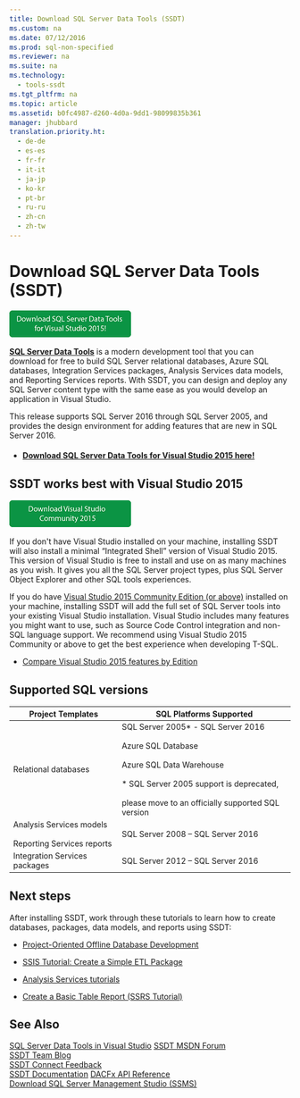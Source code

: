 ```yaml
---
title: Download SQL Server Data Tools (SSDT)
ms.custom: na
ms.date: 07/12/2016
ms.prod: sql-non-specified
ms.reviewer: na
ms.suite: na
ms.technology: 
  - tools-ssdt
ms.tgt_pltfrm: na
ms.topic: article
ms.assetid: b0fc4987-d260-4d0a-9dd1-98099835b361
manager: jhubbard
translation.priority.ht: 
  - de-de
  - es-es
  - fr-fr
  - it-it
  - ja-jp
  - ko-kr
  - pt-br
  - ru-ru
  - zh-cn
  - zh-tw
---
```

# Download SQL Server Data Tools (SSDT)

[![download SSDT](../content/media/SSDT_Sx_25.png)](https://msdn.microsoft.com/mt186501)


**[SQL Server Data Tools](https://msdn.microsoft.com/mt186501)** is a modern development tool that you can download for free to build SQL Server relational databases, Azure SQL databases, Integration Services packages, Analysis Services data models, and Reporting Services reports. With SSDT, you can design and deploy any SQL Server content type with the same ease as you would develop an application in Visual Studio. 

This release supports SQL Server 2016 through SQL Server 2005, and provides the design environment for adding features that are new in SQL Server 2016.  


- #### **[Download SQL Server Data Tools for Visual Studio 2015 here!](https://msdn.microsoft.com/mt186501)**

## SSDT works best with Visual Studio 2015
[![install Visual Studio](../content/media/Download_Community_25.png)](https://www.visualstudio.com/products/visual-studio-community-vs.aspx)



If you don't have Visual Studio installed on your machine, installing SSDT will also install a minimal “Integrated Shell” version of Visual Studio 2015. This version of Visual Studio is free to install and use on as many machines as you wish. It gives you all the SQL Server project types, plus SQL Server Object Explorer and other SQL tools experiences.

If you do have [Visual Studio 2015 Community Edition (or above)](https://www.visualstudio.com/products/visual-studio-community-vs.aspx) installed on your machine, installing SSDT will add the full set of SQL Server tools into your existing Visual Studio installation. Visual Studio includes many features you might want to use, such as Source Code Control integration and non-SQL language support. We recommend using Visual Studio 2015 Community or above to get the best experience when developing T-SQL.

- [Compare Visual Studio 2015 features by Edition](https://www.visualstudio.com/products/compare-visual-studio-2015-products-vs)

## Supported SQL versions
  
|Project Templates|SQL Platforms Supported|  
|-------------------|--------------------|  
Relational databases|  SQL Server 2005* - SQL Server 2016 <br /><br />Azure SQL Database<br /><br />Azure SQL Data Warehouse <br /><br />  * SQL Server 2005 support is deprecated,<br /><br /> please move to an officially supported SQL version|
  |Analysis Services models<br /><br />Reporting Services reports | SQL Server 2008 – SQL Server 2016|
  |Integration Services packages| SQL Server 2012 – SQL Server 2016    |
  
## Next steps  
After installing SSDT, work through these tutorials to learn how to create databases, packages, data models, and reports using SSDT:  
  
-   [Project-Oriented Offline Database Development](https://msdn.microsoft.com/library/hh272702(v=vs.103).aspx)  
  
-   [SSIS Tutorial: Create a Simple ETL Package](https://msdn.microsoft.com/library/ms169917.aspx)  
  
-   [Analysis Services tutorials](https://msdn.microsoft.com/library/hh231701.aspx)  
  
-   [Create a Basic Table Report (SSRS Tutorial)](https://msdn.microsoft.com/library/ms167305.aspx)  
  
## See Also  
[SQL Server Data Tools in Visual Studio](https://msdn.microsoft.com/library/hh272686(v=vs.103).aspx)  
[SSDT MSDN Forum](https://social.msdn.microsoft.com/Forums/sqlserver/home?forum=ssdt)  
[SSDT Team Blog](http://blogs.msdn.com/b/ssdt/)  
[SSDT Connect Feedback](https://connect.microsoft.com/SQLServer/Feedback)  
[SSDT Documentation](https://msdn.microsoft.com/library/hh272686(v=vs.103).aspx)  
[DACFx API Reference](https://msdn.microsoft.com/library/dn645454.aspx)  
[Download SQL Server Management Studio (SSMS)](../content/Download-SQL-Server-Management-Studio--SSMS-.md)  
